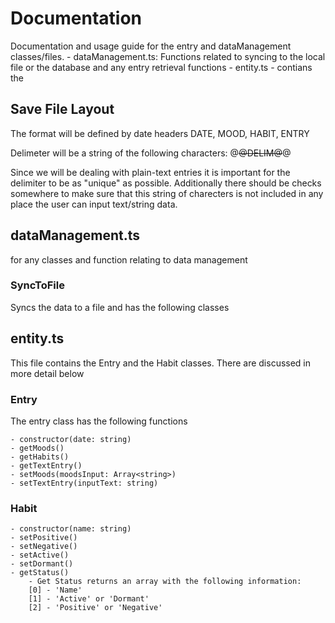 # Documentation
Documentation and usage guide for the entry and dataManagement classes/files.
    - dataManagement.ts: Functions related to syncing to the local file or the database and any entry retrieval functions
    - entity.ts - contians the  

## Save File Layout
The format will be defined by date headers
DATE, MOOD, HABIT, ENTRY

Delimeter will be a string of the following characters:
@~~@DELIM@~~@

Since we will be dealing with plain-text entries it is important for the delimiter to be as "unique" as possible. Additionally there should be checks somewhere to make sure that this string of charecters is not included in any place the user can input text/string data.

## dataManagement.ts
for any classes and function relating to data management
### SyncToFile
Syncs the data to a file and has the following classes

## entity.ts
This file contains the Entry and the Habit classes. There are discussed in more detail below

### Entry
The entry class has the following functions

    - constructor(date: string)
    - getMoods()
    - getHabits()
    - getTextEntry()
    - setMoods(moodsInput: Array<string>)
    - setTextEntry(inputText: string)

### Habit
    - constructor(name: string)
    - setPositive()
    - setNegative()
    - setActive()
    - setDormant()
    - getStatus()
        - Get Status returns an array with the following information:
        [0] - 'Name'
        [1] - 'Active' or 'Dormant'
        [2] - 'Positive' or 'Negative'
